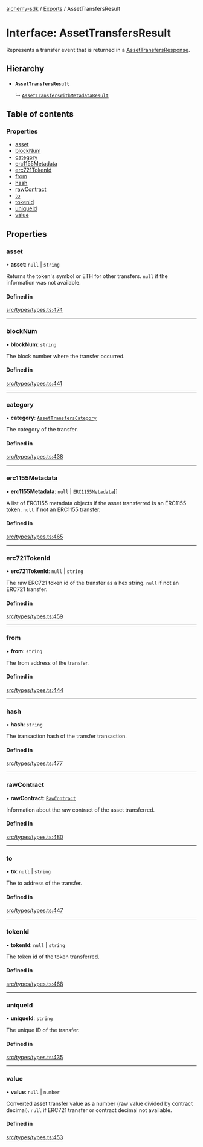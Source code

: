 [alchemy-sdk](../README.md) / [Exports](../modules.md) / AssetTransfersResult

# Interface: AssetTransfersResult

Represents a transfer event that is returned in a [AssetTransfersResponse](AssetTransfersResponse.md).

## Hierarchy

- **`AssetTransfersResult`**

  ↳ [`AssetTransfersWithMetadataResult`](AssetTransfersWithMetadataResult.md)

## Table of contents

### Properties

- [asset](AssetTransfersResult.md#asset)
- [blockNum](AssetTransfersResult.md#blocknum)
- [category](AssetTransfersResult.md#category)
- [erc1155Metadata](AssetTransfersResult.md#erc1155metadata)
- [erc721TokenId](AssetTransfersResult.md#erc721tokenid)
- [from](AssetTransfersResult.md#from)
- [hash](AssetTransfersResult.md#hash)
- [rawContract](AssetTransfersResult.md#rawcontract)
- [to](AssetTransfersResult.md#to)
- [tokenId](AssetTransfersResult.md#tokenid)
- [uniqueId](AssetTransfersResult.md#uniqueid)
- [value](AssetTransfersResult.md#value)

## Properties

### asset

• **asset**: ``null`` \| `string`

Returns the token's symbol or ETH for other transfers. `null` if the
information was not available.

#### Defined in

[src/types/types.ts:474](https://github.com/alchemyplatform/alchemy-sdk-js/blob/4a7f568/src/types/types.ts#L474)

___

### blockNum

• **blockNum**: `string`

The block number where the transfer occurred.

#### Defined in

[src/types/types.ts:441](https://github.com/alchemyplatform/alchemy-sdk-js/blob/4a7f568/src/types/types.ts#L441)

___

### category

• **category**: [`AssetTransfersCategory`](../enums/AssetTransfersCategory.md)

The category of the transfer.

#### Defined in

[src/types/types.ts:438](https://github.com/alchemyplatform/alchemy-sdk-js/blob/4a7f568/src/types/types.ts#L438)

___

### erc1155Metadata

• **erc1155Metadata**: ``null`` \| [`ERC1155Metadata`](ERC1155Metadata.md)[]

A list of ERC1155 metadata objects if the asset transferred is an ERC1155
token. `null` if not an ERC1155 transfer.

#### Defined in

[src/types/types.ts:465](https://github.com/alchemyplatform/alchemy-sdk-js/blob/4a7f568/src/types/types.ts#L465)

___

### erc721TokenId

• **erc721TokenId**: ``null`` \| `string`

The raw ERC721 token id of the transfer as a hex string. `null` if not an
ERC721 transfer.

#### Defined in

[src/types/types.ts:459](https://github.com/alchemyplatform/alchemy-sdk-js/blob/4a7f568/src/types/types.ts#L459)

___

### from

• **from**: `string`

The from address of the transfer.

#### Defined in

[src/types/types.ts:444](https://github.com/alchemyplatform/alchemy-sdk-js/blob/4a7f568/src/types/types.ts#L444)

___

### hash

• **hash**: `string`

The transaction hash of the transfer transaction.

#### Defined in

[src/types/types.ts:477](https://github.com/alchemyplatform/alchemy-sdk-js/blob/4a7f568/src/types/types.ts#L477)

___

### rawContract

• **rawContract**: [`RawContract`](RawContract.md)

Information about the raw contract of the asset transferred.

#### Defined in

[src/types/types.ts:480](https://github.com/alchemyplatform/alchemy-sdk-js/blob/4a7f568/src/types/types.ts#L480)

___

### to

• **to**: ``null`` \| `string`

The to address of the transfer.

#### Defined in

[src/types/types.ts:447](https://github.com/alchemyplatform/alchemy-sdk-js/blob/4a7f568/src/types/types.ts#L447)

___

### tokenId

• **tokenId**: ``null`` \| `string`

The token id of the token transferred.

#### Defined in

[src/types/types.ts:468](https://github.com/alchemyplatform/alchemy-sdk-js/blob/4a7f568/src/types/types.ts#L468)

___

### uniqueId

• **uniqueId**: `string`

The unique ID of the transfer.

#### Defined in

[src/types/types.ts:435](https://github.com/alchemyplatform/alchemy-sdk-js/blob/4a7f568/src/types/types.ts#L435)

___

### value

• **value**: ``null`` \| `number`

Converted asset transfer value as a number (raw value divided by contract
decimal). `null` if ERC721 transfer or contract decimal not available.

#### Defined in

[src/types/types.ts:453](https://github.com/alchemyplatform/alchemy-sdk-js/blob/4a7f568/src/types/types.ts#L453)
